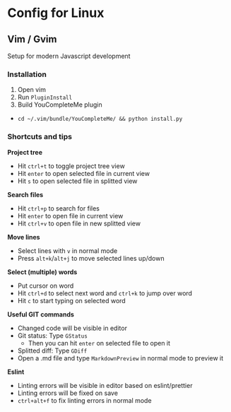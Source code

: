 # Config for Linux

## Vim / Gvim
Setup for modern Javascript development

### Installation
1. Open vim
2. Run `PluginInstall`
3. Build YouCompleteMe plugin
  - `cd ~/.vim/bundle/YouCompleteMe/ && python install.py`

### Shortcuts and tips

__Project tree__
- Hit `ctrl+t` to toggle project tree view
- Hit `enter` to open selected file in current view
- Hit `s` to open selected file in splitted view

__Search files__
- Hit `ctrl+p` to search for files
- Hit `enter` to open file in current view
- Hit `ctrl+v` to open file in new splitted view

__Move lines__
- Select lines with `v` in normal mode
- Press `alt+k`/`alt+j` to move selected lines up/down 

__Select (multiple) words__
- Put cursor on word
- Hit `ctrl+d` to select next word and `ctrl+k` to jump over word
- Hit `c` to start typing on selected word

__Useful GIT commands__
- Changed code will be visible in editor
- Git status: Type `GStatus`
  - Then you can hit `enter` on selected file to open it
- Splitted diff: Type `GDiff`
- Open a .md file and type `MarkdownPreview` in normal mode to preview it 

__Eslint__
- Linting errors will be visible in editor based on eslint/prettier
- Linting errors will be fixed on save
- `ctrl+alt+f` to fix linting errors in normal mode
